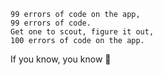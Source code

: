 ```
99 errors of code on the app,
99 errors of code.
Get one to scout, figure it out,
100 errors of code on the app.
```

If you know, you know 🍻
